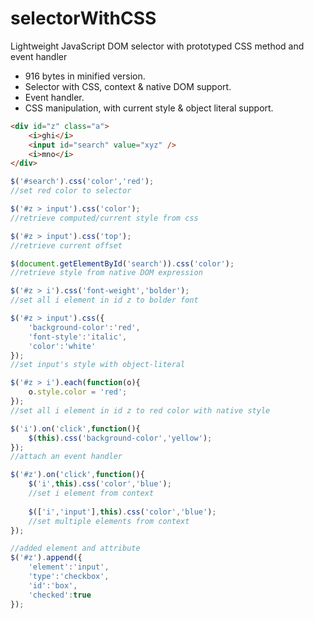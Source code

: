 # selectorWithCSS
Lightweight JavaScript DOM selector with prototyped CSS method and event handler
- 916 bytes in minified version.
- Selector with CSS, context & native DOM support.
- Event handler.
- CSS manipulation, with current style & object literal support.

```html
<div id="z" class="a">
	<i>ghi</i>
	<input id="search" value="xyz" />
	<i>mno</i>
</div>
```
```javascript
$('#search').css('color','red');
//set red color to selector

$('#z > input').css('color');
//retrieve computed/current style from css

$('#z > input').css('top');
//retrieve current offset

$(document.getElementById('search')).css('color');
//retrieve style from native DOM expression

$('#z > i').css('font-weight','bolder');
//set all i element in id z to bolder font

$('#z > input').css({
	'background-color':'red',
	'font-style':'italic',
	'color':'white'
});
//set input's style with object-literal

$('#z > i').each(function(o){
	o.style.color = 'red';
});
//set all i element in id z to red color with native style

$('i').on('click',function(){
    $(this).css('background-color','yellow');
});
//attach an event handler

$('#z').on('click',function(){
	$('i',this).css('color','blue');
	//set i element from context
	
	$(['i','input'],this).css('color','blue');
	//set multiple elements from context
});

//added element and attribute
$('#z').append({
	'element':'input',
	'type':'checkbox',
	'id':'box',
	'checked':true
});
```
